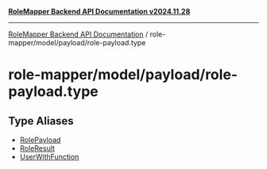 [**RoleMapper Backend API Documentation v2024.11.28**](../../../../README.md)

***

[RoleMapper Backend API Documentation](../../../../modules.md) / role-mapper/model/payload/role-payload.type

# role-mapper/model/payload/role-payload.type

## Type Aliases

- [RolePayload](type-aliases/RolePayload.md)
- [RoleResult](type-aliases/RoleResult.md)
- [UserWithFunction](type-aliases/UserWithFunction.md)
